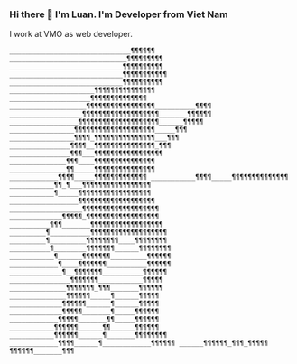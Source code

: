 ### Hi there 👋 I'm Luan. I'm Developer from Viet Nam
I work at VMO as web developer.

`______________________________¶¶¶¶¶¶  
_____________________________¶¶¶¶¶¶¶¶¶  
____________________________¶¶¶¶¶¶¶¶¶¶  
____________________________¶¶¶¶¶¶¶¶¶¶¶ 
____________________________¶¶¶¶¶¶¶¶¶¶
_____________________¶¶¶¶¶¶¶¶¶¶¶¶¶¶¶
____________________¶¶¶¶¶¶¶¶¶¶¶¶¶¶ 
___________________¶¶¶¶¶¶¶¶¶¶¶¶¶¶¶¶¶__________¶¶¶¶
__________________¶¶¶¶¶¶¶¶¶¶¶¶¶¶¶¶¶¶¶_______¶¶¶¶¶¶  
_________________¶¶¶¶¶¶¶¶¶¶¶¶¶¶¶¶¶¶¶¶______¶¶¶¶¶  
________________¶¶¶¶¶¶¶¶¶¶¶¶¶¶¶¶¶¶¶¶_____¶¶¶  
________________¶¶¶¶_¶¶¶¶¶¶¶¶¶¶¶¶¶¶¶___¶¶¶  
_______________¶¶¶¶__¶¶¶¶¶¶¶¶¶¶¶¶¶¶¶_¶¶¶  
_______________¶¶¶___¶¶¶¶¶¶¶¶¶¶¶¶¶¶¶¶¶
______________¶¶¶____¶¶¶¶¶¶¶¶¶¶¶¶¶¶¶
______________¶¶_____¶¶¶¶¶¶¶¶¶¶¶¶¶¶¶
____________¶¶¶¶_____¶¶¶¶¶¶¶¶¶¶¶¶¶
___________¶¶¶¶_____¶¶¶¶¶¶¶¶¶¶¶¶¶¶
___________¶¶_¶___¶¶¶¶¶¶¶¶¶¶¶¶¶¶¶¶¶
___________¶_____¶¶¶¶¶¶¶¶¶¶¶¶¶¶¶¶¶¶
_________________¶¶¶¶¶¶¶¶¶¶¶¶¶¶¶¶¶¶¶
__________________¶¶¶¶¶¶¶¶¶¶¶¶¶¶¶¶¶¶¶
_____________¶¶¶¶¶_¶¶¶¶¶¶¶¶¶¶¶¶¶¶¶¶¶¶
__________¶¶¶_______¶¶¶¶¶¶¶¶¶¶¶¶¶¶¶¶¶¶
_________¶__________¶¶¶¶¶¶¶¶¶¶¶¶¶¶¶¶¶¶¶
_________¶_________¶¶¶¶¶¶¶¶____¶¶¶¶¶¶¶¶
__________¶________¶¶¶¶¶¶¶______¶¶¶¶¶¶¶¶
___________¶______¶¶¶¶¶¶¶_________¶¶¶¶¶¶
____________¶____¶¶¶¶¶¶¶__________¶¶¶¶¶¶
_____________¶__¶¶¶¶¶¶¶__________¶¶¶¶¶¶
_______________¶¶¶¶¶¶¶___________¶¶¶¶¶
______________¶¶¶¶¶¶¶_¶¶¶_______¶¶¶¶¶¶
______________¶¶¶¶¶¶_____¶______¶¶¶¶¶
_____________¶¶¶¶¶¶______¶______¶¶¶¶¶
_____________¶¶¶¶¶_______¶_____¶¶¶¶¶¶
____________¶¶¶¶¶_______¶¶_____¶¶¶¶¶¶
___________¶¶¶¶¶¶______¶¶______¶¶¶¶¶¶
___________¶¶¶¶¶¶______¶_______¶¶¶¶¶¶¶¶
____________¶¶¶¶______¶____________¶¶¶¶¶¶
______¶¶¶¶¶¶_¶¶¶_¶¶¶¶¶
¶¶¶¶¶¶_______¶¶¶`


<!--
**KhungLongAnCo/KhungLongAnCo** is a ✨ _special_ ✨ repository because its `README.md` (this file) appears on your GitHub profile.

Here are some ideas to get you started:

- 🔭 I’m currently working on ...
- 🌱 I’m currently learning ...
- 👯 I’m looking to collaborate on ...
- 🤔 I’m looking for help with ...
- 💬 Ask me about ...
- 📫 How to reach me: ...
- 😄 Pronouns: ...
- ⚡ Fun fact: ...
-->
